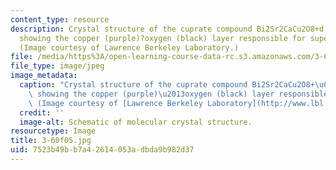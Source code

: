 ```yaml
---
content_type: resource
description: Crystal structure of the cuprate compound Bi2Sr2CaCu2O8+d or Bi2212,
  showing the copper (purple)?oxygen (black) layer responsible for superconductivity.
  (Image courtesy of Lawrence Berkeley Laboratory.)
file: /media/https%3A/open-learning-course-data-rc.s3.amazonaws.com/3-60-symmetry-structure-and-tensor-properties-of-materials-fall-2005/7523b49bb7a42614053adbda9b982d37_3-60f05.jpg
file_type: image/jpeg
image_metadata:
  caption: "Crystal structure of the cuprate compound Bi2Sr2CaCu2O8+\u03B4 or Bi2212,\
    \ showing the copper (purple)\u2013oxygen (black) layer responsible for superconductivity.\
    \ (Image courtesy of [Lawrence Berkeley Laboratory](http://www.lbl.gov/).)"
  credit: ''
  image-alt: Schematic of molecular crystal structure.
resourcetype: Image
title: 3-60f05.jpg
uid: 7523b49b-b7a4-2614-053a-dbda9b982d37
---
```

